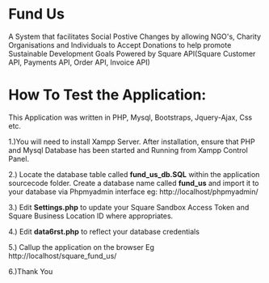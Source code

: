 # Fund Us

A System that facilitates Social Postive Changes by allowing NGO's, Charity Organisations and Individuals to Accept Donations to help promote Sustainable 
Development Goals Powered by Square API(Square Customer API, Payments API, Order API, Invoice API)

# How To Test the Application:

This Application was written in PHP, Mysql, Bootstraps, Jquery-Ajax, Css etc.



1.)You will need to install Xampp Server. After installation, ensure that PHP and Mysql Database has been started and Running from Xampp Control Panel.

2.) Locate the database table called **fund_us_db.SQL** within the application sourcecode folder. Create a database name called **fund_us**
 and import it to your database via Phpmyadmin interface eg:  http://localhost/phpmyadmin/

3.) Edit **Settings.php** to update your Square Sandbox Access Token and Square Business Location ID  where appropriates.

4.) Edit **data6rst.php** to reflect your database credentials

5.) Callup the application on the browser Eg http://localhost/square_fund_us/

6.)Thank You
